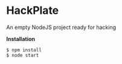 HackPlate
=========

An empty NodeJS project ready for hacking

**Installation**

	$ npm install
	$ node start
